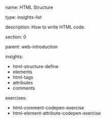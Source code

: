 name: HTML Structure

type: insights-list

description: How to write HTML code.

section: 0

parent: web-introduction

insights:
  - html-structure-define
  - elements
  - html-tags
  - attributes
  - comments

exercises:
  - html-comment-codepen-exercise
  - html-element-attribute-codepen-exercise
